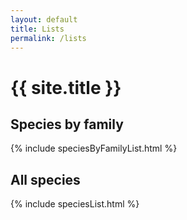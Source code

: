 ```yaml
---
layout: default
title: Lists
permalink: /lists
---
```


# {{ site.title }}

<div class="container">

## Species by family

{% include speciesByFamilyList.html %}
## All species

{% include speciesList.html %}

</div>